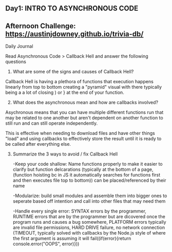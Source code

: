 ## Day1: INTRO TO ASYNCHRONOUS CODE

## Afternoon Challenge: https://austinjdowney.github.io/trivia-db/

Daily Journal

Read Asynchronous Code > Callback Hell and answer the following questions

1. What are some of the signs and causes of Callback Hell?

Callback Hell is having a plethora of functions that execution happens linearly from top to bottom creating a "pyramid" visual with there typically being a a lot of closing ) or } at the end of your function. 

2. What does the asynchronous mean and how are callbacks involved?

Asychronous means that you can have multiple different functions run that may be related to one another but aren't dependent on another function to still run and can still operate independently.

This is effective when needing to download files and have other things "load" and using callbacks to effectively store the result until it is ready to be called after everything else.

3. Summarize the 3 ways to avoid / fix Callback Hell

    -Keep your code shallow: Name functions properly to make it easier to clarify but function delcarations (typically at the bottom of a page, (function hoisting bc in JS it automatically searches for functions first and then executes file top to bottom)) can be placed/referenced by their name 

    -Modularize: build small modules and assemble them into bigger ones to seperate based off intention and call into other files that may need them

    -Handle every single error: SYNTAX errors by the programmer, RUNTIME errors that are by the programmer but are dicovered once the program runs and causes a bug somewhere, PLATFORM errors typically are invalid file permissions, HARD DRIVE failure, no network connection (TIMEOUT, typically solved with callbacks by the Node.js style of where the first argument is assuming it will fail((if(error){return console.error("OOPS", error)}))